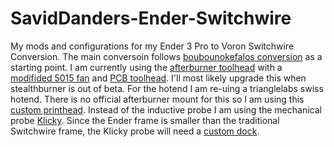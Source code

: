 # SavidDanders-Ender-Switchwire
My mods and configurations for my Ender 3 Pro to Voron Switchwire Conversion. The main conversoin follows [boubounokefalos conversion](https://github.com/boubounokefalos/Ender_SW) as a starting point. I am currently using the [afterburner toolhead](https://github.com/VoronDesign/Voron-Afterburner) with a [modifided 5015 fan](https://github.com/Greg191134/Voron/blob/master/Afterburner%20Optimisation/5015%20fan%20mod/README.md) and [PCB toolhead](https://github.com/VoronDesign/Voron-Hardware/tree/master/Afterburner_Toolhead_PCB). I'll most likely upgrade this when stealthburner is out of beta. For the hotend I am re-uing a trianglelabs swiss hotend. There is no official afterburner mount for this so I am using this [custom printhead](https://www.thingiverse.com/thing:4826740). Instead of the inductive probe I am using the mechanical probe [Klicky](https://github.com/jlas1/Klicky-Probe). Since the Ender frame is smaller than the traditional Switchwire frame, the Klicky probe will need a [custom dock](https://github.com/mairisskuja/printer-mods/tree/main/%5B%20Ender%20SW%20%5D%20Quickdraw%20Probe%20Arm). 

